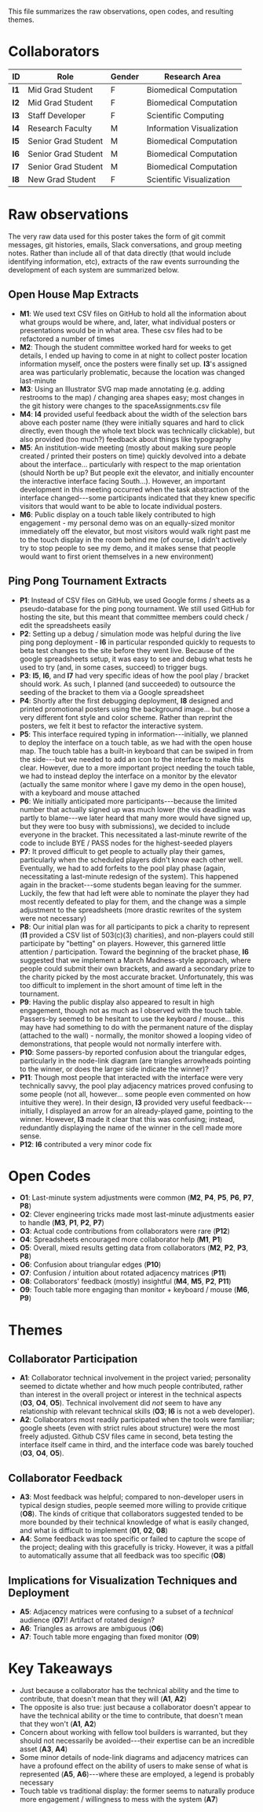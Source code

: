 This file summarizes the raw observations, open codes, and resulting themes.

# Collaborators

| ID     | Role                | Gender | Research Area             |
|--------|---------------------|--------|---------------------------|
| **I1** | Mid Grad Student    | F      | Biomedical Computation    |
| **I2** | Mid Grad Student    | F      | Biomedical Computation    |
| **I3** | Staff Developer     | F      | Scientific Computing      |
| **I4** | Research Faculty    | M      | Information Visualization |
| **I5** | Senior Grad Student | M      | Biomedical Computation    |
| **I6** | Senior Grad Student | M      | Biomedical Computation    |
| **I7** | Senior Grad Student | M      | Biomedical Computation    |
| **I8** | New Grad Student    | F      | Scientific Visualization  |

# Raw observations
The very raw data used for this poster takes the form of git commit messages, git histories, emails, Slack conversations, and group meeting notes.
Rather than include all of that data directly (that would include identifying information, etc), extracts of the raw events surrounding the development of each system are summarized below.

## Open House Map Extracts
- **M1**: We used text CSV files on GitHub to hold all the information about what groups would be where, and, later, what individual posters or presentations would be in what area. These csv files had to be refactored a number of times
- **M2**: Though the student committee worked hard for weeks to get details, I ended up having to come in at night to collect poster location information myself, once the posters were finally set up. **I3**'s assigned area was particularly problematic, because the location was changed last-minute
- **M3**: Using an Illustrator SVG map made annotating (e.g. adding restrooms to the map) / changing area shapes easy; most changes in the git history were changes to the spaceAssignments.csv file
- **M4**: **I4** provided useful feedback about the width of the selection bars above each poster name (they were initially squares and hard to click directly, even though the whole text block was technically clickable), but also provided (too much?) feedback about things like typography
- **M5**: An institution-wide meeting (mostly about making sure people created / printed their posters on time) quickly devolved into a debate about the interface... particularly with respect to the map orientation (should North be up? But people exit the elevator, and initially encounter the interactive interface facing South...). However, an important development in this meeting occurred when the task abstraction of the interface changed---some participants indicated that they knew specific visitors that would want to be able to locate individual posters.
- **M6**: Public display on a touch table likely contributed to high engagement - my personal demo was on an equally-sized monitor immediately off the elevator, but most visitors would walk right past me to the touch display in the room behind me (of course, I didn't actively try to stop people to see my demo, and it makes sense that people would want to first orient themselves in a new environment)

## Ping Pong Tournament Extracts
- **P1**: Instead of CSV files on GitHub, we used Google forms / sheets as a pseudo-database for the ping pong tournament. We still used GitHub for hosting the site, but this meant that committee members could check / edit the spreadsheets easily
- **P2**: Setting up a debug / simulation mode was helpful during the live ping pong deployment - **I6** in particular responded quickly to requests to beta test changes to the site before they went live. Because of the google spreadsheets setup, it was easy to see and debug what tests he used to try (and, in some cases, succeed) to trigger bugs.
- **P3**: **I5**, **I6**, and **I7** had very specific ideas of how the pool play / bracket should work. As such, I planned (and succeeded) to outsource the seeding of the bracket to them via a Google spreadsheet
- **P4**: Shortly after the first debugging deployment, **I8** designed and printed promotional posters using the background image... but chose a very different font style and color scheme. Rather than reprint the posters, we felt it best to refactor the interactive system.
- **P5**: This interface required typing in information---initially, we planned to deploy the interface on a touch table, as we had with the open house map. The touch table has a built-in keyboard that can be swiped in from the side---but we needed to add an icon to the interface to make this clear. However, due to a more important project needing the touch table, we had to instead deploy the interface on a monitor by the elevator (actually the same monitor where I gave my demo in the open house), with a keyboard and mouse attached
- **P6**: We initially anticipated more participants---because the limited number that actually signed up was much lower (the vis deadline was partly to blame---we later heard that many more would have signed up, but they were too busy with submissions), we decided to include everyone in the bracket. This necessitated a last-minute rewrite of the code to include BYE / PASS nodes for the highest-seeded players
- **P7**: It proved difficult to get people to actually play their games, particularly when the scheduled players didn't know each other well. Eventually, we had to add forfeits to the pool play phase (again, necessitating a last-minute redesign of the system). This happened again in the bracket---some students began leaving for the summer. Luckily, the few that had left were able to nominate the player they had most recently defeated to play for them, and the change was a simple adjustment to the spreadsheets (more drastic rewrites of the system were not necessary)
- **P8**: Our initial plan was for all participants to pick a charity to represent (**I1** provided a CSV list of 503(c)(3) charities), and non-players could still participate by "betting" on players. However, this garnered little attention / participation. Toward the beginning of the bracket phase, **I6** suggested that we implement a March Madness-style approach, where people could submit their own brackets, and award a secondary prize to the charity picked by the most accurate bracket. Unfortunately, this was too difficult to implement in the short amount of time left in the tournament.
- **P9**: Having the public display also appeared to result in high engagement, though not as much as I observed with the touch table. Passers-by seemed to be hesitant to use the keyboard / mouse... this may have had something to do with the permanent nature of the display (attached to the wall) - normally, the monitor showed a looping video of demonstrations, that people would not normally interfere with.
- **P10**: Some passers-by reported confusion about the triangular edges, particularly in the node-link diagram (are triangles arrowheads pointing to the winner, or does the larger side indicate the winner)?
- **P11**: Though most people that interacted with the interface were very technically savvy, the pool play adjacency matrices proved confusing to some people (not all, however... some people even commented on how intuitive they were). In their design, **I3** provided very useful feedback---initially, I displayed an arrow for an already-played game, pointing to the winner. However, **I3** made it clear that this was confusing; instead, redundantly displaying the name of the winner in the cell made more sense.
- **P12**: **I6** contributed a very minor code fix

# Open Codes

- **O1**: Last-minute system adjustments were common (**M2**, **P4**, **P5**, **P6**, **P7**, **P8**)
- **O2**: Clever engineering tricks made most last-minute adjustments easier to handle (**M3**, **P1**, **P2**, **P7**)
- **O3**: Actual code contributions from collaborators were rare (**P12**)
- **O4**: Spreadsheets encouraged more collaborator help (**M1**, **P1**)
- **O5**: Overall, mixed results getting data from collaborators (**M2**, **P2**, **P3**, **P8**)
- **O6**: Confusion about triangular edges (**P10**)
- **O7**: Confusion / intuition about rotated adjacency matrices (**P11**)
- **O8**: Collaborators' feedback (mostly) insightful (**M4**, **M5**, **P2**, **P11**)
- **O9**: Touch table more engaging than monitor + keyboard / mouse (**M6**, **P9**)

# Themes

## Collaborator Participation
- **A1**: Collaborator technical involvement in the project varied; personality seemed to dictate whether and how much people contributed, rather than interest in the overall project or interest in the technical aspects (**O3**, **O4**, **O5**). Technical involvement did *not* seem to have any relationship with relevant technical skills (**O3**; **I6** is not a web developer).
- **A2**: Collaborators most readily participated when the tools were familiar; google sheets (even with strict rules about structure) were the most freely adjusted. Github CSV files came in second, beta testing the interface itself came in third, and the interface code was barely touched (**O3**, **O4**, **O5**).

## Collaborator Feedback
- **A3**: Most feedback was helpful; compared to non-developer users in typical design studies, people seemed more willing to provide critique (**O8**). The kinds of critique that collaborators suggested tended to be more bounded by their technical knowledge of what is easily changed, and what is difficult to implement (**01**, **02**, **08**)
- **A4**: Some feedback was too specific or failed to capture the scope of the project; dealing with this gracefully is tricky. However, it was a pitfall to automatically assume that all feedback was too specific (**O8**)

## Implications for Visualization Techniques and Deployment
- **A5**: Adjacency matrices were confusing to a subset of a *technical* audience (**O7**)! Artifact of rotated design?
- **A6**: Triangles as arrows are ambiguous (**O6**)
- **A7**: Touch table more engaging than fixed monitor (**O9**)

# Key Takeaways

- Just because a collaborator has the technical ability and the time to contribute, that doesn't mean that they will (**A1**, **A2**)
- The opposite is also true: just because a collaborator doesn't appear to have the technical ability or the time to contribute, that doesn't mean that they won't (**A1**, **A2**)
- Concern about working with fellow tool builders is warranted, but they should not necessarily be avoided---their expertise can be an incredible asset (**A3**, **A4**)
- Some minor details of node-link diagrams and adjacency matrices can have a profound effect on the ability of users to make sense of what is represented (**A5**, **A6**)---where these are employed, a legend is probably necessary
- Touch table vs traditional display: the former seems to naturally produce more engagement / willingness to mess with the system (**A7**)
